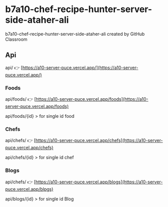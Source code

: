 # b7a10-chef-recipe-hunter-server-side-ataher-ali
b7a10-chef-recipe-hunter-server-side-ataher-ali created by GitHub Classroom

## Api
api/ 👉 [https://a10-server-puce.vercel.app/](https://a10-server-puce.vercel.app/)

### Foods
api/foods/ 👉 [https://a10-server-puce.vercel.app/foods](https://a10-server-puce.vercel.app/foods)

api/foods/{id} > for single id food

### Chefs
api/chefs/ 👉 [https://a10-server-puce.vercel.app/chefs](https://a10-server-puce.vercel.app/chefs)

api/chefs/{id} > for single id chef

### Blogs
api/chefs/ 👉 [https://a10-server-puce.vercel.app/blogs](https://a10-server-puce.vercel.app/blpgs)

api/blogs/{id} > for single id Blog
